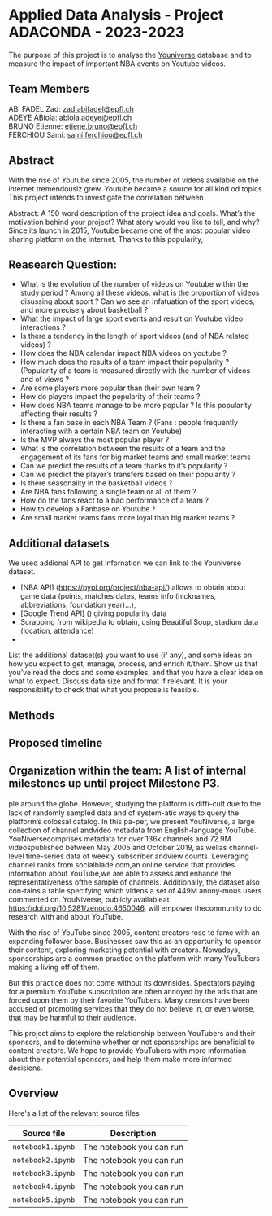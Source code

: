 # Applied Data Analysis - Project ADACONDA - 2023-2023

The purpose of this project is to analyse the [Youniverse](https://zenodo.org/record/4650046) database and to measure the impact of important NBA events on Youtube videos.

## Team Members
ABI FADEL Zad: zad.abifadel@epfl.ch <br/>
ADEYE ABiola: abiola.adeye@epfl.ch <br/>
BRUNO Etienne: etiene.bruno@epfl.ch <br/>
FERCHIOU Sami: sami.ferchiou@epfl.ch <br/>

## Abstract
With the rise of Youtube since 2005, the number of videos available on the internet tremendouslz grew. Youtube became a source for all kind od topics. This project intends to investigate the correlation between 


Abstract: A 150 word description of the project idea and goals. What’s the motivation behind your project? What story would you like to tell, and why?
Since its launch in 2015, Youtube became one of the most popular video sharing platform on the internet. Thanks to this popularity, 



## Reasearch Question:
- What is the evolution of the number of videos on Youtube within the study period ? Among all these videos, what is the proportion of videos disussing about sport ? Can we see an infatuation of the sport videos, and more precisely about basketball ?
- What the impact of large sport events and result on Youtube video interactions ?
- Is there a tendency in the length of sport videos (and of NBA related videos) ?
- How does the NBA calendar impact NBA videos on youtube ?
- How much does the results of a team impact their popularity ? (Popularity of a team is measured directly with the number of videos and of views ?
- Are some players more popular than their own team ? 
- How do players impact the popularity of their teams ?
- How does NBA teams manage to be more popular ? Is this popularity affecting their results ? 
- Is there a fan base in each NBA Team ? (Fans : people frequently interacting with a certain NBA team on Youtube) 
- Is the MVP always the most popular player ? 
- What is the correlation between the results of a team and the engagement of its fans for big market teams and small market teams 
- Can we predict the results of a team thanks to it’s popularity ?
- Can we predict the player’s transfers based on their popularity ?
- Is there seasonality in the basketball videos ?
- Are NBA fans following a single team or all of them ?
- How do the fans react to a bad performance of a team ? 
- How to develop a Fanbase on Youtube ? 
- Are small market teams fans more loyal than big market teams ? 


## Additional datasets
We used addional API to get infornation we can link to the Youniverse dataset.
  - [NBA API] (https://pypi.org/project/nba-api/) allows to obtain about game data (points, matches dates, teams info (nicknames, abbreviations, foundation year)...),
  - [Google Trend API] () giving popularity data
  - Scrapping from wikipedia to obtain, using Beautiful Soup, stadium data (location, attendance)
  - 



List the additional dataset(s) you want to use (if any), and some ideas on how you expect to get, manage, process, and enrich it/them. Show us that you’ve read the docs and some examples, and that you have a clear idea on what to expect. Discuss data size and format if relevant. It is your responsibility to check that what you propose is feasible.

## Methods


## Proposed timeline


## Organization within the team: A list of internal milestones up until project Milestone P3.


ple around the globe. However, studying the platform is difﬁ-cult due to the lack of randomly sampled data and of system-atic ways to query the platform’s colossal catalog. In this pa-per, we present YouNiverse, a large collection of channel andvideo metadata from English-language YouTube. YouNiversecomprises metadata for over 136k channels and 72.9M videospublished between May 2005 and October 2019, as wellas channel-level time-series data of weekly subscriber andview counts. Leveraging channel ranks from socialblade.com,an online service that provides information about YouTube,we are able to assess and enhance the representativeness ofthe sample of channels. Additionally, the dataset also con-tains a table specifying which videos a set of 449M anony-mous users commented on. YouNiverse, publicly availableat https://doi.org/10.5281/zenodo.4650046, will empower thecommunity to do research with and about YouTube.

With the rise of YouTube since 2005, content creators rose to fame with an expanding follower base. Businesses saw this as an opportunity to sponsor their content, exploring marketing potential with creators. Nowadays, sponsorships are a common practice on the platform with many YouTubers making a living off of them.

But this practice does not come without its downsides. Spectators paying for a premium YouTube subscription are often annoyed by the ads that are forced upon them by their favorite YouTubers. Many creators have been accused of promoting services that they do not believe in, or even worse, that may be harmful to their audience.

This project aims to explore the relationship between YouTubers and their sponsors, and to determine whether or not sponsorships are beneficial to content creators. We hope to provide YouTubers with more information about their potential sponsors, and help them make more informed decisions.


## Overview
Here's a list of the relevant source files 

|Source file | Description|
|---|---|
|`notebook1.ipynb`           | The notebook you can run |
|`notebook2.ipynb`           | The notebook you can run |
|`notebook3.ipynb`           | The notebook you can run |
|`notebook4.ipynb`           | The notebook you can run |
|`notebook5.ipynb`           | The notebook you can run |

